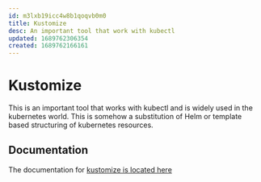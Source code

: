 ```yaml
---
id: m3lxb19icc4w8b1qoqvb0m0
title: Kustomize
desc: An important tool that work with kubectl
updated: 1689762306354
created: 1689762166161
---
```

# Kustomize
This is an important tool that works with kubectl and is widely used in the kubernetes world. This is somehow a substitution of Helm or template based structuring of kubernetes resources.


## Documentation
The documentation for [kustomize is located here](https://kubectl.docs.kubernetes.io/guides/)